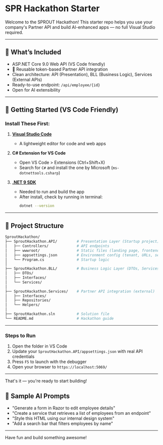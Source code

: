 # SPR Hackathon Starter

Welcome to the SPROUT Hackathon! This starter repo helps you use your company's Partner API and build AI-enhanced apps — no full Visual Studio required.

---

## 🧰 What’s Included

- ASP.NET Core 9.0 Web API (VS Code friendly)
- 🔁 Reusable token-based Partner API integration
- Clean architecture: API (Presentation), BLL (Business Logic), Services (External APIs)
- Ready-to-use endpoint: `/api/employee/{id}`
- Open for AI extensibility

---
## 🚀 Getting Started (VS Code Friendly)

### Install These First:
1. **[Visual Studio Code](https://code.visualstudio.com/)**  
   - A lightweight editor for code and web apps

2. **C# Extension for VS Code**  
   - Open VS Code > Extensions (Ctrl+Shift+X)  
   - Search for `C#` and install the one by Microsoft (`ms-dotnettools.csharp`)

3. **[.NET 9 SDK](https://dotnet.microsoft.com/en-us/download/dotnet/9.0)**  
   - Needed to run and build the app  
   - After install, check by running in terminal:  
     ```bash
     dotnet --version
     ```

---

## 📁 Project Structure

```bash
SproutHackathon/
├── SproutHackathon.API/         # Presentation Layer (Startup project)
│   ├── Controllers/             # API endpoints
│   ├── wwwroot/                 # Static files (landing page, frontend)
│   ├── appsettings.json         # Environment config (tenant, URLs, secrets)
│   └── Program.cs               # Startup logic
│
├── SproutHackathon.BLL/         # Business Logic Layer (DTOs, Services)
│   ├── DTOs/
│   ├── Interfaces/
│   └── Services/
│
├── SproutHackathon.Services/    # Partner API integration (external)
│   ├── Interfaces/
│   ├── Repositories/
│   └── Helpers/
│
├── SproutHackathon.sln          # Solution file
└── README.md                    # Hackathon guide
```

---

### Steps to Run

1. Open the folder in VS Code
2. Update your `SproutHackathon.API/appsettings.json` with real API credentials
3. Press `F5` to launch with the debugger
4. Open your browser to `https://localhost:5069/`

---

That's it — you're ready to start building!


## 🧠 Sample AI Prompts

- "Generate a form in Razor to edit employee details"
- "Create a service that retrieves a list of employees from an endpoint"
- "Style this HTML using our internal design system"
- "Add a search bar that filters employees by name"

---

Have fun and build something awesome!
